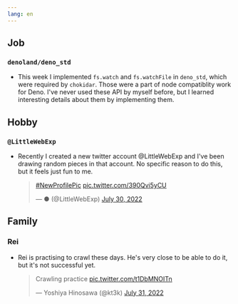 ```yaml
---
lang: en
---
```


## Job

### `denoland/deno_std`

- This week I implemented `fs.watch` and `fs.watchFile` in `deno_std`, which were required by `chokidar`. Those were a part of node compatiblity work for Deno. I've never used these API by myself before, but I learned interesting details about them by implementing them.

## Hobby

### `@LittleWebExp`

- Recently I created a new twitter account @LittleWebExp and I've been drawing random pieces in that account. No specific reason to do this, but it feels just fun to me.

  <blockquote class="twitter-tweet"><p lang="qme" dir="ltr"><a href="https://twitter.com/hashtag/NewProfilePic?src=hash&amp;ref_src=twsrc%5Etfw">#NewProfilePic</a> <a href="https://t.co/390Qvi5yCU">pic.twitter.com/390Qvi5yCU</a></p>&mdash; ● (@LittleWebExp) <a href="https://twitter.com/LittleWebExp/status/1553327997037723648?ref_src=twsrc%5Etfw">July 30, 2022</a></blockquote> <script async src="https://platform.twitter.com/widgets.js" charset="utf-8"></script>

## Family

### Rei

- Rei is practising to crawl these days. He's very close to be able to do it, but it's not successful yet.

  <blockquote class="twitter-tweet"><p lang="en" dir="ltr">Crawling practice <a href="https://t.co/t1DbMNOITn">pic.twitter.com/t1DbMNOITn</a></p>&mdash; Yoshiya Hinosawa (@kt3k) <a href="https://twitter.com/kt3k/status/1553597733608763392?ref_src=twsrc%5Etfw">July 31, 2022</a></blockquote> <script async src="https://platform.twitter.com/widgets.js" charset="utf-8"></script>


